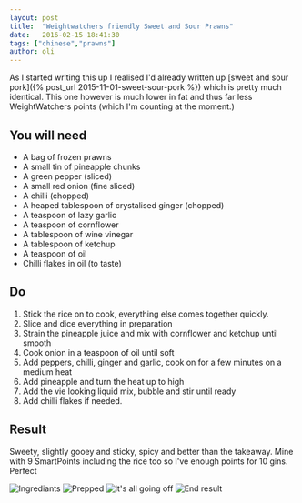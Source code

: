 ```yaml
---
layout: post
title:  "Weightwatchers friendly Sweet and Sour Prawns"
date:   2016-02-15 18:41:30
tags: ["chinese","prawns"]
author: oli
---
```


As I started writing this up I realised I'd already written up [sweet and sour pork]({% post_url 2015-11-01-sweet-sour-pork %}) which is pretty much identical.  This one however is much lower in fat and thus far less WeightWatchers points (which I'm counting at the moment.)

## You will need


* A bag of frozen prawns
* A small tin of pineapple chunks
* A green pepper (sliced)
* A small red onion (fine sliced)
* A chilli (chopped)
* A heaped tablespoon of crystalised ginger (chopped)
* A teaspoon of lazy garlic
* A teaspoon of cornflower
* A tablespoon of wine vinegar
* A tablespoon of ketchup
* A teaspoon of oil
* Chilli flakes in oil (to taste)



## Do

1. Stick the rice on to cook, everything else comes together quickly.
2. Slice and dice everything in preparation
3. Strain the pineapple juice and mix with cornflower and ketchup until smooth
4. Cook onion in a teaspoon of oil until soft
5. Add peppers, chilli, ginger and garlic, cook on for a few minutes on a medium heat
6. Add pineapple and turn the heat up to high
7. Add the vie looking liquid mix, bubble and stir until ready
8. Add chilli flakes if needed.

## Result

Sweety, slightly gooey and sticky, spicy and better than the takeaway.  Mine with 9 SmartPoints including the rice too so I've enough points for 10 gins.  Perfect

![Ingrediants](/images/blog/sweet_and_sour_prawns/sweet_and_sour_prawns_1.jpg)
![Prepped](/images/blog/sweet_and_sour_prawns/sweet_and_sour_prawns_2.jpg)
![It's all going off](/images/blog/sweet_and_sour_prawns/sweet_and_sour_prawns_3.jpg)
![End result](/images/blog/sweet_and_sour_prawns/sweet_and_sour_prawns_4.jpg)

